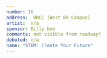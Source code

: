 ```yaml
---
number: 16
address:  BRCC (West BR Campus)
artist:  n/a
sponsor: Billy bob
comments: not visible from roadway?
debuted: n/a
name: "STEM: Create Your Future"
---
```

